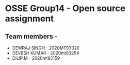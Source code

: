 OSSE Group14 - Open source assignment 
============================================

Team members - 
----------------

* DEWRAJ SINGH 	  -   2020MT93020
* DEVESH KUMAR	  -   2020mt93254
* DILIP.M		  -   2020mt93159



